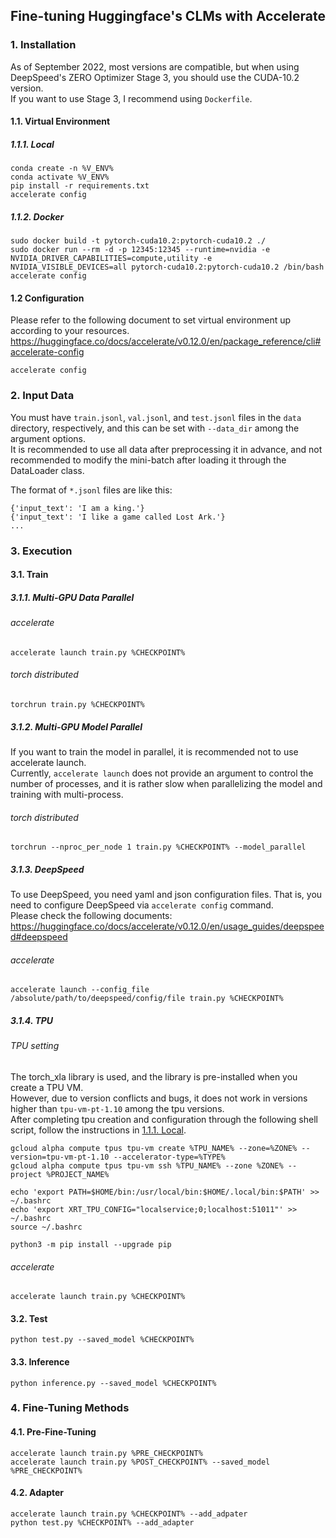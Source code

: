 ## Fine-tuning Huggingface's CLMs with Accelerate


### 1. Installation
As of September 2022, most versions are compatible, but when using DeepSpeed's ZERO Optimizer Stage 3, you should use the CUDA-10.2 version.  
If you want to use Stage 3, I recommend using `Dockerfile`.

#### 1.1. Virtual Environment
##### 1.1.1. Local
```
conda create -n %V_ENV%
conda activate %V_ENV%
pip install -r requirements.txt
accelerate config
```

##### 1.1.2. Docker
```
sudo docker build -t pytorch-cuda10.2:pytorch-cuda10.2 ./
sudo docker run --rm -d -p 12345:12345 --runtime=nvidia -e NVIDIA_DRIVER_CAPABILITIES=compute,utility -e NVIDIA_VISIBLE_DEVICES=all pytorch-cuda10.2:pytorch-cuda10.2 /bin/bash
accelerate config
```

#### 1.2 Configuration
Please refer to the following document to set virtual environment up according to your resources.  
https://huggingface.co/docs/accelerate/v0.12.0/en/package_reference/cli#accelerate-config  
```
accelerate config
```


### 2. Input Data
You must have `train.jsonl`, `val.jsonl`, and `test.jsonl` files in the `data` directory, respectively, and this can be set with `--data_dir` among the argument options.  
It is recommended to use all data after preprocessing it in advance, and not recommended to modify the mini-batch after loading it through the DataLoader class.  

The format of `*.jsonl` files are like this:
```
{'input_text': 'I am a king.'}
{'input_text': 'I like a game called Lost Ark.'}
...
```


### 3. Execution

#### 3.1. Train
##### 3.1.1. Multi-GPU Data Parallel
###### accelerate
```
accelerate launch train.py %CHECKPOINT%
```
###### torch distributed
```
torchrun train.py %CHECKPOINT%
```

##### 3.1.2. Multi-GPU Model Parallel
If you want to train the model in parallel, it is recommended not to use accelerate launch.  
Currently, `accelerate launch` does not provide an argument to control the number of processes, and it is rather slow when parallelizing the model and training with multi-process.  
###### torch distributed
```
torchrun --nproc_per_node 1 train.py %CHECKPOINT% --model_parallel
```

##### 3.1.3. DeepSpeed
To use DeepSpeed, you need yaml and json configuration files. That is, you need to configure DeepSpeed via `accelerate config` command.  
Please check the following documents:  
https://huggingface.co/docs/accelerate/v0.12.0/en/usage_guides/deepspeed#deepspeed
###### accelerate
```
accelerate launch --config_file /absolute/path/to/deepspeed/config/file train.py %CHECKPOINT%
```

##### 3.1.4. TPU
###### TPU setting
The torch_xla library is used, and the library is pre-installed when you create a TPU VM.  
However, due to version conflicts and bugs, it does not work in versions higher than `tpu-vm-pt-1.10` among the tpu versions.  
After completing tpu creation and configuration through the following shell script, follow the instructions in [1.1.1. Local](#####-1.1.1.-Local).  
```
gcloud alpha compute tpus tpu-vm create %TPU_NAME% --zone=%ZONE% --version=tpu-vm-pt-1.10 --accelerator-type=%TYPE%
gcloud alpha compute tpus tpu-vm ssh %TPU_NAME% --zone %ZONE% --project %PROJECT_NAME%

echo 'export PATH=$HOME/bin:/usr/local/bin:$HOME/.local/bin:$PATH' >> ~/.bashrc
echo 'export XRT_TPU_CONFIG="localservice;0;localhost:51011"' >> ~/.bashrc
source ~/.bashrc

python3 -m pip install --upgrade pip
```
###### accelerate
```
accelerate launch train.py %CHECKPOINT%
```

#### 3.2. Test
```
python test.py --saved_model %CHECKPOINT%
```

#### 3.3. Inference
```
python inference.py --saved_model %CHECKPOINT%
```


### 4. Fine-Tuning Methods
#### 4.1. Pre-Fine-Tuning
```
accelerate launch train.py %PRE_CHECKPOINT%
accelerate launch train.py %POST_CHECKPOINT% --saved_model %PRE_CHECKPOINT%
```

#### 4.2. Adapter
```
accelerate launch train.py %CHECKPOINT% --add_adpater
python test.py %CHECKPOINT% --add_adapter
```
